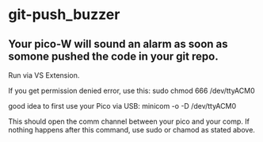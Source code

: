 # git-push_buzzer

## Your pico-W will sound an alarm as soon as somone pushed the code in your git repo.

Run via VS Extension.

If you get permission denied error, use this:
sudo chmod 666 /dev/ttyACM0

good idea to first use your Pico via USB:
minicom -o -D /dev/ttyACM0

This should open the comm channel between your pico and your comp. If nothing happens after this command, use sudo or chamod as stated above.

